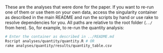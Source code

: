 These are the analyses that were done for the paper.
If you want to re-run one of them or use them on your own data, access the singularity container as described in the main README and run the scripts by hand or use rake to resolve dependencies for you. All paths are relative to the root folder (`../` from here).
So, for example, to re-run the quantity analysis:
```bash
# Enter the container as described in ../README.md
Rscript analyses/quantity/quantity.R # OR
rake analyses/quantity/results/quantity_table.csv
```
